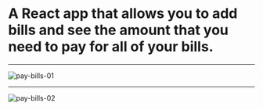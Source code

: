 # A React app that allows you to add bills and see the amount that you need to pay for all of your bills.

 ___

![pay-bills-01](https://user-images.githubusercontent.com/29030325/58362713-1452d600-7e4f-11e9-991c-b410570e91d2.png)
 ___
![pay-bills-02](https://user-images.githubusercontent.com/29030325/58362714-15840300-7e4f-11e9-9b34-2899e3175557.png)
